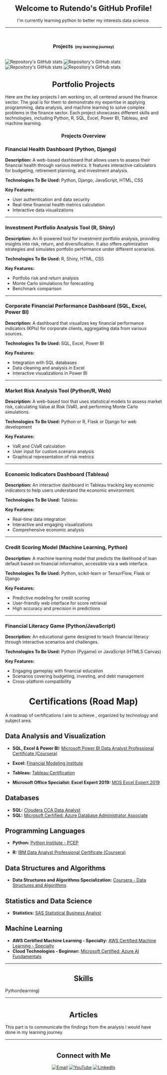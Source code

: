 <h1 align="center" style="font-size:24px;">Welcome to Rutendo's GitHub Profile!</h1>
<p align="center">I'm currently learning python to better my interests data science.</p>
<hr>
<h1 align="center">

  <span style="font-size: 16px;">Projects</span>
  <small style="font-size: 12px;">(my learning journey)</small>
</h1>


![Repository's GitHub stats](https://github-readme-stats.vercel.app/api/pin/?username=rutendofortunate&repo=Fundamental-Python-Basics
)
![Repository's GitHub stats](https://github-readme-stats.vercel.app/api/pin/?username=rutendofortunate&repo=Learning-Matplotlib-1
)
![Repository's GitHub stats](https://github-readme-stats.vercel.app/api/pin/?username=rutendofortunate&repo=Learning-Matplotlib-2
)
![Repository's GitHub stats](https://github-readme-stats.vercel.app/api/pin/?username=rutendofortunate&repo=Financial-Modelling
)


<h1 align="center" style="font-size:24px;">Portfolio Projects</h1>

Here are the key projects I am working on, all centered around the finance sector. The goal is for them to demonstrate my expertise in applying programming, data analysis, and machine learning to solve complex problems in the finance sector. Each project showcases different skills and technologies, including Python, R, SQL, Excel, Power BI, Tableau, and machine learning.

<h1 align="center" style="font-size:16px;">Projects Overview</h1>

### Financial Health Dashboard (Python, Django)

**Description:** A web-based dashboard that allows users to assess their financial health through various metrics. It features interactive calculators for budgeting, retirement planning, and investment analysis.

**Technologies To Be Used:** Python, Django, JavaScript, HTML, CSS

**Key Features:**
- User authentication and data security
- Real-time financial health metrics calculation
- Interactive data visualizations

---

### Investment Portfolio Analysis Tool (R, Shiny)

**Description:** An R-powered tool for investment portfolio analysis, providing insights into risk, return, and diversification. It also offers optimization strategies and simulates portfolio performance under different scenarios.

**Technologies To Be Used:** R, Shiny, HTML, CSS

**Key Features:**
- Portfolio risk and return analysis
- Monte Carlo simulations for forecasting
- Benchmark comparison

---

### Corporate Financial Performance Dashboard (SQL, Excel, Power BI)

**Description:** A dashboard that visualizes key financial performance indicators (KPIs) for corporate clients, aggregating data from various sources.

**Technologies To Be Used:** SQL, Excel, Power BI

**Key Features:**
- Integration with SQL databases
- Data cleaning and analysis in Excel
- Interactive visualizations in Power BI

---

### Market Risk Analysis Tool (Python/R, Web)

**Description:** A web-based tool that uses statistical models to assess market risk, calculating Value at Risk (VaR), and performing Monte Carlo simulations.

**Technologies To Be Used:** Python or R, Flask or Django for web development

**Key Features:**
- VaR and CVaR calculation
- User input for custom scenario analysis
- Graphical representation of risk metrics

---

### Economic Indicators Dashboard (Tableau)

**Description:** An interactive dashboard in Tableau tracking key economic indicators to help users understand the economic environment.

**Technologies To Be Used:** Tableau

**Key Features:**
- Real-time data integration
- Interactive and engaging visualizations
- Comprehensive economic analysis

---

### Credit Scoring Model (Machine Learning, Python)

**Description:** A machine learning model that predicts the likelihood of loan default based on financial information, accessible via a web interface.

**Technologies To Be Used:** Python, scikit-learn or TensorFlow, Flask or Django

**Key Features:**
- Predictive modeling for credit scoring
- User-friendly web interface for score retrieval
- High accuracy and precision in predictions

---

### Financial Literacy Game (Python/JavaScript)

**Description:** An educational game designed to teach financial literacy through interactive scenarios and challenges.

**Technologies To Be Used:** Python (Pygame) or JavaScript (HTML5 Canvas)

**Key Features:**
- Engaging gameplay with financial education
- Scenarios covering budgeting, investing, and debt management
- Cross-platform compatibility

# <h1 align="center"> Certifications (Road Map) </h1>

A roadmap of certifications I aim to achieve , organized by technology and subject area.

## Data Analysis and Visualization

- **SQL, Excel & Power BI:** [Microsoft Power BI Data Analyst Professional Certificate (Coursera)](https://www.coursera.org/professional-certificates/microsoft-power-bi-data-analyst)

- **Excel:** [Financial Modeling Institute](https://fminstitute.com/afm/)

- **Tableau:** [Tableau Certification](https://www.tableau.com/learn/certification)

- **Microsoft Office Specialist: Excel Expert 2019:** [MOS Excel Expert 2019](https://learn.microsoft.com/en-us/credentials/certifications/mos-excel-expert-2019/?practice-assessment-type=certification)

## Databases

- **SQL:** [Cloudera CCA Data Analyst](https://www.cloudera.com/services-and-support/training/cdhhdp-certification/cca-data-analyst.html)
- **SQL:** [Microsoft Certified: Azure Database Administrator Associate](https://learn.microsoft.com/en-us/credentials/certifications/azure-database-administrator-associate/)

## Programming Languages

- **Python:** [Python Institute - PCEP](https://pythoninstitute.org/pcep)

- **R:** [IBM Data Analyst Professional Certificate (Coursera)](https://www.coursera.org/professional-certificates/ibm-data-analyst-r-excel)

## Data Structures and Algorithms

- **Data Structures and Algorithms Specialization:** [Coursera - Data Structures and Algorithms](https://www.coursera.org/specializations/data-structures-algorithms)

## Statistics and Data Science

- **Statistics:** [SAS Statistical Business Analyst](https://www.sas.com/en_za/certification/credentials/advanced-analytics/statistical-business-analyst.html)

## Machine Learning

- **AWS Certified Machine Learning - Specialty:** [AWS Certified Machine Learning - Specialty](https://aws.amazon.com/certification/certified-machine-learning-specialty/)
- **Cloud Technologies - Beginner:** [Microsoft Certified: Azure AI Fundamentals](https://learn.microsoft.com/en-us/credentials/certifications/azure-ai-fundamentals/)

---

<h1 align="center" style="font-size:24px;">Skills </h1>
<p align="left">Python(learning)</p>
<hr>
<h1 align="center">


<h1 align="center" style="font-size:24px;">Articles</h1>
<p align="left">This part is to communicate the findings from the analysis l would have done in my learning journey</p>
<hr>
<h1 align="center">
  

<h2 align="center">Connect with Me</h2>
<p align="center">
  <a href="mailto:rutendonate@gmail.com"><img src="https://img.shields.io/badge/-Email-blue?style=flat-square&logo=gmail" alt="Email"></a>
  <a href="https://www.youtube.com/@rutendofortunate" target="_blank"><img src="https://img.shields.io/badge/YouTube-FF0000?style=for-the-badge&logo=youtube&logoColor=white" alt="YouTube"></a>
  <a href="https://www.linkedin.com/in/rutendofortunate" target="_blank"><img src="https://img.shields.io/badge/LinkedIn-0077B5?style=for-the-badge&logo=linkedin&logoColor=white" alt="LinkedIn"></a>
  </p>






<!---
rutendofortunate/rutendofortunate is a ✨ special ✨ repository because its `README.md` (this file) appears on your GitHub profile.
You can click the Preview link to take a look at your changes.
--->

